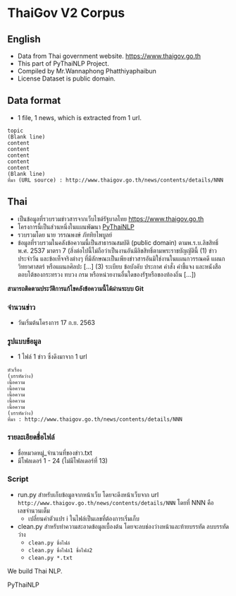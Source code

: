 # ThaiGov V2 Corpus

## English
- Data from Thai government website. https://www.thaigov.go.th
- This part of PyThaiNLP Project.
- Compiled by Mr.Wannaphong Phatthiyaphaibun
- License Dataset is public domain.

## Data format

- 1 file, 1 news, which is extracted from 1 url.

```
topic
(Blank line)
content
content
content
content
content
(Blank line)
ที่มา (URL source) : http://www.thaigov.go.th/news/contents/details/NNN
```

## Thai
- เป็นข้อมูลที่รวบรวมข่าวสารจากเว็บไซต์รัฐบาลไทย https://www.thaigov.go.th
- โครงการนี้เป็นส่วนหนึ่งในแผนพัฒนา [PyThaiNLP](https://github.com/PyThaiNLP/)
- รวบรวมโดย นาย วรรณพงษ์  ภัททิยไพบูลย์
- ข้อมูลที่รวบรวมในคลังข้อความนี้เป็นสาธารณสมบัติ (public domain) ตามพ.ร.บ.ลิขสิทธิ์ พ.ศ. 2537 มาตรา 7 (สิ่งต่อไปนี้ไม่ถือว่าเป็นงานอันมีลิขสิทธิ์ตามพระราชบัญญัตินี้ (1) ข่าวประจำวัน และข้อเท็จจริงต่างๆ ที่มีลักษณะเป็นเพียงข่าวสารอันมิใช่งานในแผนกวรรณคดี แผนกวิทยาศาสตร์ หรือแผนกศิลปะ [...] (3) ระเบียบ ข้อบังคับ ประกาศ คำสั่ง คำชี้แจง และหนังสือตอบโต้ของกระทรวง ทบวง กรม หรือหน่วยงานอื่นใดของรัฐหรือของท้องถิ่น [...])

**สามารถติดตามประวัติการแก้ไขคลังข้อความนี้ได้ผ่านระบบ Git**

### จำนวนข่าว

- วันเริ่มต้นโครงการ 17 ก.ย. 2563

### รูปแบบข้อมูล

- 1 ไฟล์ 1 ข่าว ซึ่งดึงมาจาก 1 url

```
หัวเรื่อง
(บรรทัดว่าง)
เนื้อความ
เนื้อความ
เนื้อความ
เนื้อความ
เนื้อความ
(บรรทัดว่าง)
ที่มา : http://www.thaigov.go.th/news/contents/details/NNN
```

### รายละเอียดชื่อไฟล์

- ชื่อหมวดหมู่_จำนวนที่ของข่าว.txt
- มีโฟลเดอร์ 1 - 24 (ไม่มีโฟลเดอร์ที่ 13)

### Script

- run.py สำหรับเก็บข้อมูลจากหน้าเว็บ โดยจะดึงหน้าเว็บจาก url ```http://www.thaigov.go.th/news/contents/details/NNN``` โดยที่ NNN คือเลขจำนวนเต็ม
    - เปลี่ยนค่าตัวแปร i ในไฟล์เป็นเลขที่ต้องการเริ่มเก็บ
- clean.py สำหรับทำความสะอาดข้อมูลเบื้องต้น โดยจะลบช่องว่างหน้าและท้ายบรรทัด ลบบรรทัดว่าง
    - ```clean.py ชื่อไฟล์```
    - ```clean.py ชื่อไฟล์1 ชื่อไฟล์2```
    - ```clean.py *.txt```



We build Thai NLP.

PyThaiNLP
